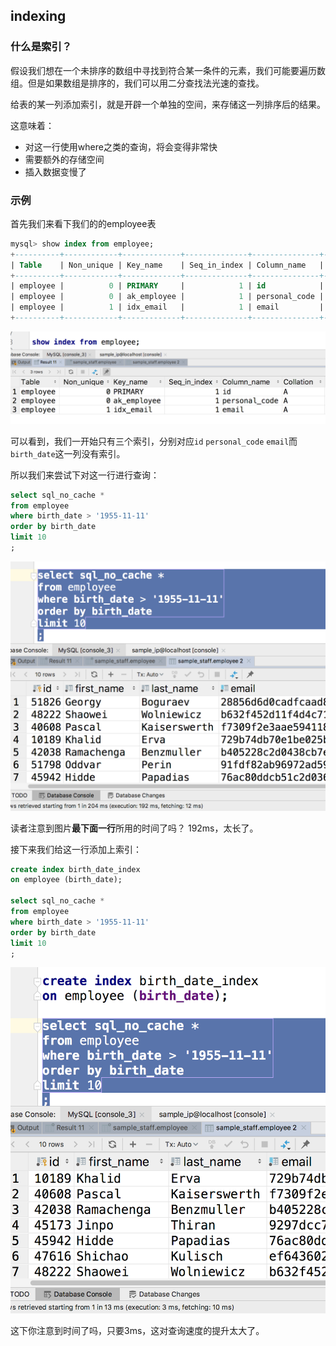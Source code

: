 ## indexing

### 什么是索引？

假设我们想在一个未排序的数组中寻找到符合某一条件的元素，我们可能要遍历数组。但是如果数组是排序的，我们可以用二分查找法光速的查找。 

给表的某一列添加索引，就是开辟一个单独的空间，来存储这一列排序后的结果。

这意味着：

- 对这一行使用where之类的查询，将会变得非常快
- 需要额外的存储空间
- 插入数据变慢了

### 示例

首先我们来看下我们的的employee表



```sql
mysql> show index from employee;
+----------+------------+-------------+--------------+---------------+-----------+-------------+----------+--------+------+------------+---------+---------------+---------+------------+
| Table    | Non_unique | Key_name    | Seq_in_index | Column_name   | Collation | Cardinality | Sub_part | Packed | Null | Index_type | Comment | Index_comment | Visible | Expression |
+----------+------------+-------------+--------------+---------------+-----------+-------------+----------+--------+------+------------+---------+---------------+---------+------------+
| employee |          0 | PRIMARY     |            1 | id            | A         |      297383 |     NULL |   NULL |      | BTREE      |         |               | YES     | NULL       |
| employee |          0 | ak_employee |            1 | personal_code | A         |      297383 |     NULL |   NULL |      | BTREE      |         |               | YES     | NULL       |
| employee |          1 | idx_email   |            1 | email         | A         |      297383 |     NULL |   NULL |      | BTREE      |         |               | YES     | NULL       |
+----------+------------+-------------+--------------+---------------+-----------+-------------+----------+--------+------+------------+---------+---------------+---------+------------+
```

![20190404091155](assets/20190404091155.png)

可以看到，我们一开始只有三个索引，分别对应`id` `personal_code` `email`而`birth_date`这一列没有索引。

所以我们来尝试下对这一行进行查询：

```sql
select sql_no_cache *
from employee
where birth_date > '1955-11-11'
order by birth_date
limit 10
;
```

![20190404091947](assets/20190404091947.png)

读者注意到图片**最下面一行**所用的时间了吗？ 192ms，太长了。



接下来我们给这一行添加上索引：

```sql
create index birth_date_index
on employee (birth_date);

select sql_no_cache *
from employee
where birth_date > '1955-11-11'
order by birth_date
limit 10
;
```

![20190404092144](assets/20190404092144.png)

这下你注意到时间了吗，只要3ms，这对查询速度的提升太大了。